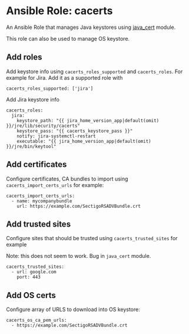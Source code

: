 # Ansible Role: cacerts

An Ansible Role that manages Java keystores using [java_cert](https://docs.ansible.com/ansible/latest/modules/java_cert_module.html) module.

This role can also be used to manage OS keystore.

## Add roles

Add keystore info using `cacerts_roles_supported` and `cacerts_roles`. For example for Jira. Add it as a supported role with

    cacerts_roles_supported: ['jira']

Add Jira keystore info

    cacerts_roles:
      jira:
        keystore_path: "{{ jira_home_version_app|default(omit) }}/jre/lib/security/cacerts"
        keystore_pass: "{{ cacerts_keystore_pass }}"
        notify: jira-systemctl-restart
        executable: "{{ jira_home_version_app|default(omit) }}/jre/bin/keytool"


## Add certificates

Configure certificates, CA bundles to import using `cacerts_import_certs_urls` for example:

    cacerts_import_certs_urls:
      - name: mycompanybundle
        url: https://example.com/SectigoRSADVBundle.crt

## Add trusted sites

Configure sites that should be trusted using `cacerts_trusted_sites` for example

Note: this does not seem to work. Bug in `java_cert` module.

    cacerts_trusted_sites:
      - url: google.com
        port: 443

## Add OS certs

Configure array of URLS to download into OS keystore:

    cacerts_os_ca_pem_urls:
      - https://example.com/SectigoRSADVBundle.crt